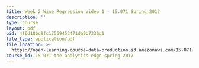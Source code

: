 ```yaml
---
title: Week 2 Wine Regression Video 1 - 15.071 Spring 2017
description: ''
type: course
layout: pdf
uid: 4f6d186d9fc17569453471da9b7336d1
file_type: application/pdf
file_location: >-
  https://open-learning-course-data-production.s3.amazonaws.com/15-071-the-analytics-edge-spring-2017/4f6d186d9fc17569453471da9b7336d1_MIT15_071S17_Unit2_WineRegression.pdf
course_id: 15-071-the-analytics-edge-spring-2017
---
```

